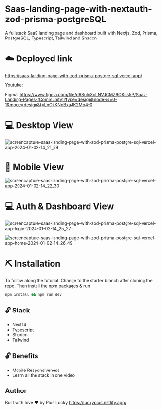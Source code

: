 # Saas-landing-page-with-nextauth-zod-prisma-postgreSQL
A fullstack SaaS landing page and dashboard built with Nextjs, Zod, Prisma, PostgreSQL, Typescript, Tailwind and Shadcn

# ☁️ Deployed link
https://saas-landing-page-with-zod-prisma-postgre-sql.vercel.app/

Youtube:  

Figma: https://www.figma.com/file/d6SulnXcLNVJGMZ9OKos5P/Saas-Landing-Pages-(Community)?type=design&node-id=0-1&mode=design&t=LnOkKNoBxaJK2Mo4-0

# 💻 Desktop View
![screencapture-saas-landing-page-with-zod-prisma-postgre-sql-vercel-app-2024-01-02-14_21_59](https://github.com/PiusLucky/Saas-landing-page-with-zod-prisma-postgreSQL/assets/32282934/1011c013-6b82-44c6-a832-9b18fbce273c)


# 📱 Mobile View
![screencapture-saas-landing-page-with-zod-prisma-postgre-sql-vercel-app-2024-01-02-14_22_30](https://github.com/PiusLucky/Saas-landing-page-with-zod-prisma-postgreSQL/assets/32282934/57b67abd-43e6-4da4-8372-ac99a274c937)

# 💻 Auth & Dashboard View
![screencapture-saas-landing-page-with-zod-prisma-postgre-sql-vercel-app-login-2024-01-02-14_25_27](https://github.com/PiusLucky/Saas-landing-page-with-zod-prisma-postgreSQL/assets/32282934/cb556b66-2d5f-425c-a302-ee5f876d4b85)

![screencapture-saas-landing-page-with-zod-prisma-postgre-sql-vercel-app-home-2024-01-02-14_26_49](https://github.com/PiusLucky/Saas-landing-page-with-zod-prisma-postgreSQL/assets/32282934/62f04a88-04af-416f-a837-7621e036bf73)


# ⛏️ Installation
To follow along the tutorial. Change to the starter branch  after cloning the repo.
Then install the npm packages & run
```bash
npm install && npm run dev
```


## 🔓 Stack
- Next14
- Typescript
- Shadcn
- Tailwind

## 🔓 Benefits
- Mobile Responsiveness
- Learn all the stack in one video

## Author
Built with love ❤️ by Pius Lucky https://luckypius.netlify.app/



